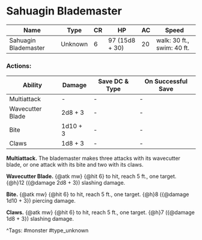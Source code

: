 # Sahuagin Blademaster

| Name | Type | CR | HP | AC | Speed |
|------|------|----|----|----|-------|
| Sahuagin Blademaster | Unknown | 6 | 97 (15d8 + 30) | 20 | walk: 30 ft., swim: 40 ft. |

### Actions:

| Ability | Damage | Save DC & Type | On Successful Save |
|---------|--------|----------------|--------------------|
| Multiattack | - | - | - |
| Wavecutter Blade | 2d8 + 3 | - | - |
| Bite | 1d10 + 3 | - | - |
| Claws | 1d8 + 3 | - | - |


**Multiattack.** The blademaster makes three attacks with its wavecutter blade, or one attack with its bite and two with its claws.

**Wavecutter Blade.** {@atk mw} {@hit 6} to hit, reach 5 ft., one target. {@h}12 ({@damage 2d8 + 3}) slashing damage.

**Bite.** {@atk mw} {@hit 6} to hit, reach 5 ft., one target. {@h}8 ({@damage 1d10 + 3}) piercing damage.

**Claws.** {@atk mw} {@hit 6} to hit, reach 5 ft., one target. {@h}7 ({@damage 1d8 + 3}) slashing damage.

^Tags: #monster #type_unknown